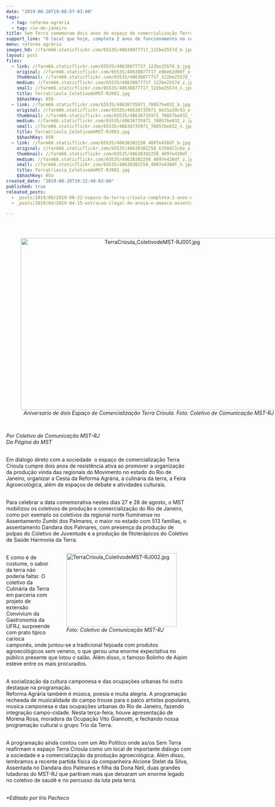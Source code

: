 ```yaml
---
date: "2019-08-28T19:08:57-03:00"
tags:
  - tag: reforma-agrária
  - tag: rio-de-janeiro
title: Sem Terra comemoram dois anos do espaço de comercialização Terra Crioula no RJ
support_line: "O local que hoje, completa 2 anos de funcionamento no centro da capital do Rio de Janeiro, surgiu como alternativa para comercializar a produção Agroecológica dos acampamentos e assentamentos da Reforma Agraria Popular. "
menu: reforma agrária
images_hd: //farm66.staticflickr.com/65535/48638877717_122be2557d_b.jpg
layout: post
files:
  - link: //farm66.staticflickr.com/65535/48638877717_122be2557d_b.jpg
    original: //farm66.staticflickr.com/65535/48638877717_e0be62d96f_o.jpg
    thumbnail: //farm66.staticflickr.com/65535/48638877717_122be2557d_t.jpg
    medium: //farm66.staticflickr.com/65535/48638877717_122be2557d_z.jpg
    small: //farm66.staticflickr.com/65535/48638877717_122be2557d_n.jpg
    title: TerraCrioula_ColetivodeMST-RJ001.jpg
    $$hashKey: 05O
  - link: //farm66.staticflickr.com/65535/48638735971_78057be032_b.jpg
    original: //farm66.staticflickr.com/65535/48638735971_8e31a39c93_o.jpg
    thumbnail: //farm66.staticflickr.com/65535/48638735971_78057be032_t.jpg
    medium: //farm66.staticflickr.com/65535/48638735971_78057be032_z.jpg
    small: //farm66.staticflickr.com/65535/48638735971_78057be032_n.jpg
    title: TerraCrioula_ColetivodeMST-RJ003.jpg
    $$hashKey: 05R
  - link: //farm66.staticflickr.com/65535/48638382258_4897e430df_b.jpg
    original: //farm66.staticflickr.com/65535/48638382258_6358d11c6e_o.jpg
    thumbnail: //farm66.staticflickr.com/65535/48638382258_4897e430df_t.jpg
    medium: //farm66.staticflickr.com/65535/48638382258_4897e430df_z.jpg
    small: //farm66.staticflickr.com/65535/48638382258_4897e430df_n.jpg
    title: TerraCrioula_ColetivodeMST-RJ002.jpg
    $$hashKey: 05U
created_date: "2019-08-28T19:12:40-03:00"
published: true
releated_posts:
  - _posts/2019/08/2019-08-22-espaco-da-terra-crioula-completa-2-anos-no-centro-do-rio-de-janeiro.md
  - _posts/2019/04/2019-04-15-extracao-ilegal-de-areia-e-ameaca-assentamento-terra-prometida-na-baixada-fluminense.md

---
```

<p>&nbsp;</p>

<div style="text-align:center">
<figure class="image" style="display:inline-block"><img alt="TerraCrioula_ColetivodeMST-RJ001.jpg" height="467" src="//farm66.staticflickr.com/65535/48638877717_122be2557d_b.jpg" width="700" />
<figcaption><em>Aniversario de dois Espa&ccedil;o de Comercializa&ccedil;&atilde;o Terra Crioula. Foto: Coletivo de Comunica&ccedil;&atilde;o MST-RJ&nbsp;</em></figcaption>
</figure>
</div>

<p><br />
<em>Por Coletivo de Comunica&ccedil;&atilde;o MST-RJ<br />
Da P&aacute;gina do MST&nbsp;</em></p>

<p><br />
Em di&aacute;logo direto com a sociedade&nbsp; o espa&ccedil;o de comercializa&ccedil;&atilde;o Terra Crioula cumpre dois anos de resist&ecirc;ncia ativa ao promover a organiza&ccedil;&atilde;o da produ&ccedil;&atilde;o vinda das regionais do Movimento no estado do Rio de Janeiro, organizar a Cesta da Reforma Agr&aacute;ria, a culin&aacute;ria da terra, a Feira Agroecol&oacute;gica, al&eacute;m de espa&ccedil;os de debate e atividades culturais.</p>

<p><br />
Para celebrar a data comemorativa nestes dias 27 e 28 de agosto, o MST mobilizou os coletivos de produ&ccedil;&atilde;o e comercializa&ccedil;&atilde;o do Rio de Janeiro, como por exemplo os coletivos da regional norte fluminense no Assentamento Zumbi dos Palmares, o maior no estado com 513 fam&iacute;lias, o assentamento Dandara dos Palmares, com presen&ccedil;a da produ&ccedil;&atilde;o de polpas do Coletivo de Juventude e a produ&ccedil;&atilde;o de fitoter&aacute;picos do Coletivo de Sa&uacute;de Harmonia da Terra.</p>

<figure class="image" style="float:right"><img alt="TerraCrioula_ColetivodeMST-RJ002.jpg" height="200" src="//farm66.staticflickr.com/65535/48638382258_4897e430df_b.jpg" width="300" />
<figcaption><em>Foto: Coletivo de Comunica&ccedil;&atilde;o MST-RJ&nbsp;</em></figcaption>
</figure>

<p><br />
E como &eacute; de costume, o sabor da terra n&atilde;o poderia faltar. O coletivo da Culin&aacute;ria da Terra em parceria com projeto de extens&atilde;o Convivium da Gastronomia da UFRJ, surpreende com prato t&iacute;pico carioca campon&ecirc;s, onde juntou-se a tradicional feijoada com produtos agroecol&oacute;gicos sem veneno, o que gerou uma enorme expectativa no p&uacute;blico presente que lotou o sal&atilde;o. Al&eacute;m disso, o famoso Bolinho de Aipim esteve entre os mais procurados.&nbsp;</p>

<p><br />
A socializa&ccedil;&atilde;o da cultura camponesa e das ocupa&ccedil;&otilde;es urbanas foi outro destaque na programa&ccedil;&atilde;o.&nbsp;<br />
Reforma Agr&aacute;ria tamb&eacute;m &eacute; m&uacute;sica, poesia e muita alegria. A programa&ccedil;&atilde;o recheada de musicalidade do campo trouxe para o palco artistas populares, musica camponesa e das ocupa&ccedil;&otilde;es urbanas do Rio de Janeiro, fazendo integra&ccedil;&atilde;o campo-cidade. Nesta ter&ccedil;a-feira, houve apresenta&ccedil;&atilde;o de Morena Rosa, moradora da Ocupa&ccedil;&atilde;o Vito Giannotti, e fechando nossa programa&ccedil;&atilde;o cultural o grupo Trio da Terra.&nbsp;</p>

<p><br />
A programa&ccedil;&atilde;o ainda contou com um Ato Pol&iacute;tico onde as/os Sem Terra reafirmam o espa&ccedil;o Terra Crioula como um local de importante di&aacute;logo com a sociedade e a comercializa&ccedil;&atilde;o da produ&ccedil;&atilde;o agroecol&oacute;gica. Al&eacute;m disso, lembramos a recente partida f&iacute;sica da companheira Alcione Stelet da Silva, Assentada no Dandara dos Palmares e filha da Dona Neli, duas grandes lutadoras do MST-RJ que partiram mais que deixaram um enorme legado no coletivo de saud&ecirc; e no percusso da luta pela terra.</p>

<p><br />
<em>*Editado por Iris Pacheco</em></p>
